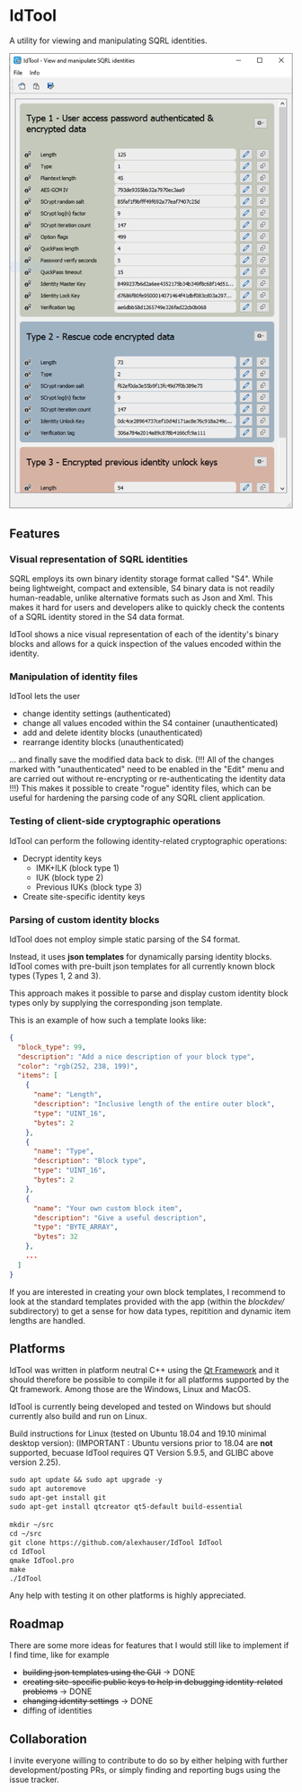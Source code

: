 # IdTool
A utility for viewing and manipulating SQRL identities.

![IdTool Main Window](assets/screenshot_1.png)

## Features

### Visual representation of SQRL identities
SQRL employs its own binary identity storage format called "S4". While being lightweight, compact and extensible, S4 binary data is not readily human-readable, unlike alternative formats such as Json and Xml. This makes it hard for users and developers alike to quickly check the contents of a SQRL identity stored in the S4 data format.

IdTool shows a nice visual representation of each of the identity's binary blocks and allows for a quick inspection of the values encoded within the identity.

### Manipulation of identity files
IdTool lets the user 
* change identity settings (authenticated)
* change all values encoded within the S4 container (unauthenticated)
* add and delete identity blocks (unauthenticated)
* rearrange identity blocks (unauthenticated)

... and finally save the modified data back to disk.
 (!!! All of the changes marked with "unauthenticated" need to be enabled in the "Edit" menu and are carried out without re-encrypting or re-authenticating the identity data !!!) This makes it possible to create "rogue" identity files, which can be useful for hardening the parsing code of any SQRL client application.

### Testing of client-side cryptographic operations
IdTool can perform the following identity-related cryptographic operations:
* Decrypt identity keys
  * IMK+ILK (block type 1)
  * IUK (block type 2)
  * Previous IUKs (block type 3)
* Create site-specific identity keys

### Parsing of custom identity blocks
IdTool does not employ simple static parsing of the S4 format. 

Instead, it uses **json templates** for dynamically parsing identity blocks. IdTool comes with pre-built json templates for all currently known block types (Types 1, 2 and 3).

This approach makes it possible to parse and display custom identity block types only by supplying the corresponding json template.

This is an example of how such a template looks like:
```json
{
  "block_type": 99,
  "description": "Add a nice description of your block type",
  "color": "rgb(252, 238, 199)",
  "items": [
    {
      "name": "Length",
      "description": "Inclusive length of the entire outer block",
      "type": "UINT_16",
      "bytes": 2
    },
    {
      "name": "Type",
      "description": "Block type",
      "type": "UINT_16",
      "bytes": 2
    },
    {
      "name": "Your own custom block item",
      "description": "Give a useful description",
      "type": "BYTE_ARRAY",
      "bytes": 32
    },
	...
  ]
}
```

If you are interested in creating your own block templates, I recommend to look at the standard templates provided with the app (within the _blockdev/_ subdirectory) to get a sense for how data types, repitition and dynamic item lengths are handled.


## Platforms
IdTool was written in platform neutral C++ using the [Qt Framework](https://www.qt.io) and it should therefore be possible to compile it for all platforms supported by the Qt framework. Among those are the Windows, Linux and MacOS.

IdTool is currently being developed and tested on Windows but should currently also build and run on Linux.

Build instructions for Linux (tested on Ubuntu 18.04 and 19.10 minimal desktop version):
(IMPORTANT  :  Ubuntu  versions  prior  to  18.04  are  **not**  supported,  becuase  IdTool  requires QT  Version  5.9.5,  and  GLIBC  above  version  2.25).

```
sudo apt update && sudo apt upgrade -y
sudo apt autoremove
sudo apt-get install git
sudo apt-get install qtcreator qt5-default build-essential

mkdir ~/src
cd ~/src
git clone https://github.com/alexhauser/IdTool IdTool
cd IdTool
qmake IdTool.pro
make
./IdTool
```

Any help with testing it on other platforms is highly appreciated.

## Roadmap
There are some more ideas for features that I would still like to implement if I find time, like for example
- ~~building json templates using the GUI~~ -> DONE
- ~~creating site-specific public keys to help in debugging identity-related problems~~ -> DONE
- ~~changing identity settings~~ -> DONE
- diffing of identities

## Collaboration
I invite everyone willing to contribute to do so by either helping with further development/posting PRs, or simply finding and reporting bugs using the issue tracker.
